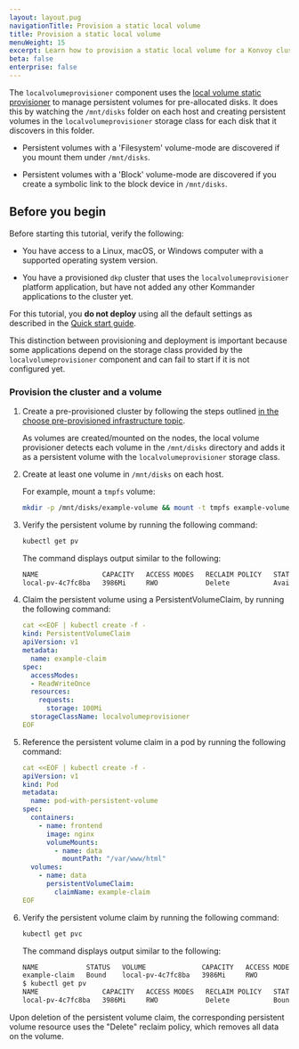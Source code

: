```yaml
---
layout: layout.pug
navigationTitle: Provision a static local volume
title: Provision a static local volume
menuWeight: 15
excerpt: Learn how to provision a static local volume for a Konvoy cluster
beta: false
enterprise: false
---
```


The `localvolumeprovisioner` component uses the [local volume static provisioner][localstorage] to manage persistent volumes for pre-allocated disks.
It does this by watching the `/mnt/disks` folder on each host and creating persistent volumes in the `localvolumeprovisioner` storage class for each disk that it discovers in this folder.

-   Persistent volumes with a 'Filesystem' volume-mode are discovered if you mount them under `/mnt/disks`.

-   Persistent volumes with a 'Block' volume-mode are discovered if you create a symbolic link to the block device in `/mnt/disks`.

## Before you begin

Before starting this tutorial, verify the following:

-   You have access to a Linux, macOS, or Windows computer with a supported operating system version.

-   You have a provisioned `dkp` cluster that uses the `localvolumeprovisioner` platform application, but have not added any other Kommander applications to the cluster yet.

For this tutorial, you **do not deploy** using all the default settings as described in the [Quick start guide][quickstart].

This distinction between provisioning and deployment is important because some applications depend on the storage class provided by the `localvolumeprovisioner` component and can fail to start if it is not configured yet.

### Provision the cluster and a volume

1.  Create a pre-provisioned cluster by following the steps outlined [in the choose pre-provisioned infrastructure topic][preprovision].

    As volumes are created/mounted on the nodes, the local volume provisioner detects each volume in the `/mnt/disks` directory and adds it as a persistent volume with the `localvolumeprovisioner` storage class.

1.  Create at least one volume in `/mnt/disks` on each host.

    For example, mount a `tmpfs` volume:

    ```bash
    mkdir -p /mnt/disks/example-volume && mount -t tmpfs example-volume /mnt/disks/example-volume
    ```

1.  Verify the persistent volume by running the following command:

    ```bash
    kubectl get pv
    ```

    The command displays output similar to the following:

    ```sh
    NAME                CAPACITY   ACCESS MODES   RECLAIM POLICY   STATUS      CLAIM   STORAGECLASS             REASON   AGE
    local-pv-4c7fc8ba   3986Mi     RWO            Delete           Available           localvolumeprovisioner            2s
    ```

1.  Claim the persistent volume using a PersistentVolumeClaim, by running the following command:

    ```yaml
    cat <<EOF | kubectl create -f -
    kind: PersistentVolumeClaim
    apiVersion: v1
    metadata:
      name: example-claim
    spec:
      accessModes:
      - ReadWriteOnce
      resources:
        requests:
          storage: 100Mi
      storageClassName: localvolumeprovisioner
    EOF
    ```

1.  Reference the persistent volume claim in a pod by running the following command:

    ```yaml
    cat <<EOF | kubectl create -f -
    apiVersion: v1
    kind: Pod
    metadata:
      name: pod-with-persistent-volume
    spec:
      containers:
        - name: frontend
          image: nginx
          volumeMounts:
            - name: data
              mountPath: "/var/www/html"
      volumes:
        - name: data
          persistentVolumeClaim:
            claimName: example-claim
    EOF
    ```

1.  Verify the persistent volume claim by running the following command:

    ```bash
    kubectl get pvc
    ```

    The command displays output similar to the following:

    ```sh
    NAME            STATUS   VOLUME              CAPACITY   ACCESS MODES   STORAGECLASS             AGE
    example-claim   Bound    local-pv-4c7fc8ba   3986Mi     RWO            localvolumeprovisioner   78s
    $ kubectl get pv
    NAME                CAPACITY   ACCESS MODES   RECLAIM POLICY   STATUS      CLAIM                   STORAGECLASS             REASON   AGE
    local-pv-4c7fc8ba   3986Mi     RWO            Delete           Bound       default/example-claim   localvolumeprovisioner            15m
    ```

Upon deletion of the persistent volume claim, the corresponding persistent volume resource uses the "Delete" reclaim policy, which removes all data on the volume.

[localstorage]:https://github.com/kubernetes-sigs/sig-storage-local-static-provisioner
[preprovision]: ../../choose-infrastructure/pre-provisioned
[quickstart]:../../choose-infrastructure/aws/quick-start-aws/
